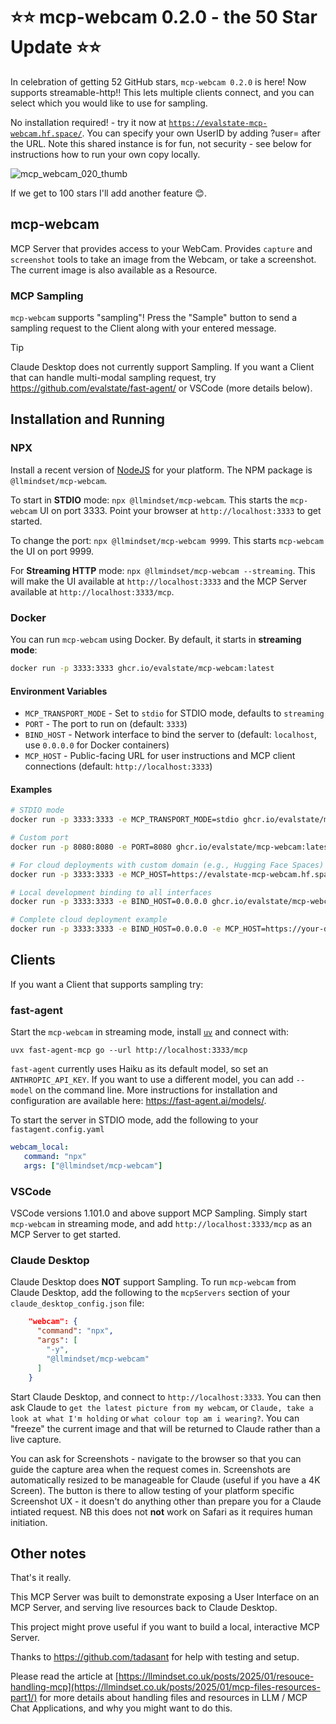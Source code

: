 # ⭐⭐ mcp-webcam 0.2.0 - the 50 Star Update ⭐⭐ 

In celebration of getting 52 GitHub stars, `mcp-webcam 0.2.0` is here! Now supports streamable-http!! This lets multiple clients connect, and you can select which you would like to use for sampling. 

No installation required! - try it now at [`https://evalstate-mcp-webcam.hf.space/`](https://evalstate-mcp-webcam.hf.space/). You can specify your own UserID by adding ?user= after the URL. Note this shared instance is for fun, not security - see below for instructions how to run your own copy locally.

![mcp_webcam_020_thumb](https://github.com/user-attachments/assets/041e3091-71e5-4aa1-9170-ee20177485ef)

If we get to 100 stars I'll add another feature 😊.

## mcp-webcam

MCP Server that provides access to your WebCam. Provides `capture` and `screenshot` tools to take an image from the Webcam, or take a screenshot. The current image is also available as a Resource.

### MCP Sampling

`mcp-webcam` supports "sampling"! Press the "Sample" button to send a sampling request to the Client along with your entered message. 

> [!TIP]
> Claude Desktop does not currently support Sampling. If you want a Client that can handle multi-modal sampling request, try https://github.com/evalstate/fast-agent/ or VSCode (more details below).

## Installation and Running

### NPX

Install a recent version of [NodeJS](https://nodejs.org/en/download) for your platform. The NPM package is `@llmindset/mcp-webcam`. 

To start in **STDIO** mode: `npx @llmindset/mcp-webcam`. This starts the `mcp-webcam` UI on port 3333. Point your browser at `http://localhost:3333` to get started.

To change the port: `npx @llmindset/mcp-webcam 9999`. This starts `mcp-webcam` the UI on port 9999.

For **Streaming HTTP** mode: `npx @llmindset/mcp-webcam --streaming`. This will make the UI available at `http://localhost:3333` and the MCP Server available at `http://localhost:3333/mcp`.

### Docker

You can run `mcp-webcam` using Docker. By default, it starts in **streaming mode**:

```bash
docker run -p 3333:3333 ghcr.io/evalstate/mcp-webcam:latest
```

#### Environment Variables

- `MCP_TRANSPORT_MODE` - Set to `stdio` for STDIO mode, defaults to `streaming`
- `PORT` - The port to run on (default: `3333`)
- `BIND_HOST` - Network interface to bind the server to (default: `localhost`, use `0.0.0.0` for Docker containers)
- `MCP_HOST` - Public-facing URL for user instructions and MCP client connections (default: `http://localhost:3333`)

#### Examples

```bash
# STDIO mode
docker run -p 3333:3333 -e MCP_TRANSPORT_MODE=stdio ghcr.io/evalstate/mcp-webcam:latest

# Custom port
docker run -p 8080:8080 -e PORT=8080 ghcr.io/evalstate/mcp-webcam:latest

# For cloud deployments with custom domain (e.g., Hugging Face Spaces)
docker run -p 3333:3333 -e MCP_HOST=https://evalstate-mcp-webcam.hf.space ghcr.io/evalstate/mcp-webcam:latest

# Local development binding to all interfaces
docker run -p 3333:3333 -e BIND_HOST=0.0.0.0 ghcr.io/evalstate/mcp-webcam:latest

# Complete cloud deployment example
docker run -p 3333:3333 -e BIND_HOST=0.0.0.0 -e MCP_HOST=https://your-domain.com ghcr.io/evalstate/mcp-webcam:latest
```

## Clients

If you want a Client that supports sampling try:

### fast-agent

Start the `mcp-webcam` in streaming mode, install [`uv`](https://docs.astral.sh/uv/) and connect with:

`uvx fast-agent-mcp go --url http://localhost:3333/mcp`

`fast-agent` currently uses Haiku as its default model, so set an `ANTHROPIC_API_KEY`. If you want to use a different model, you can add `--model` on the command line. More instructions for installation and configuration are available here: https://fast-agent.ai/models/.

To start the server in STDIO mode, add the following to your `fastagent.config.yaml`

```yaml
webcam_local:
   command: "npx"
   args: ["@llmindset/mcp-webcam"]
```

### VSCode

VSCode versions 1.101.0 and above support MCP Sampling. Simply start `mcp-webcam` in streaming mode, and add `http://localhost:3333/mcp` as an MCP Server to get started.

### Claude Desktop

Claude Desktop does **NOT** support Sampling. To run `mcp-webcam` from Claude Desktop, add the following to the `mcpServers` section of your `claude_desktop_config.json` file:

```json
    "webcam": {
      "command": "npx",
      "args": [
        "-y",
        "@llmindset/mcp-webcam"
      ]
    }
```

Start Claude Desktop, and connect to `http://localhost:3333`. You can then ask Claude to `get the latest picture from my webcam`, or `Claude, take a look at what I'm holding` or `what colour top am i wearing?`. You can "freeze" the current image and that will be returned to Claude rather than a live capture. 

You can ask for Screenshots - navigate to the browser so that you can guide the capture area when the request comes in. Screenshots are automatically resized to be manageable for Claude (useful if you have a 4K Screen). The button is there to allow testing of your platform specific Screenshot UX - it doesn't do anything other than prepare you for a Claude intiated request. NB this does not **not** work on Safari as it requires human initiation.

## Other notes

That's it really. 

This MCP Server was built to demonstrate exposing a User Interface on an MCP Server, and serving live resources back to Claude Desktop.

This project might prove useful if you want to build a local, interactive MCP Server.

Thanks to  https://github.com/tadasant for help with testing and setup. 

Please read the article at [https://llmindset.co.uk/posts/2025/01/resouce-handling-mcp](https://llmindset.co.uk/posts/2025/01/mcp-files-resources-part1/) for more details about handling files and resources in LLM / MCP Chat Applications, and why you might want to do this.
